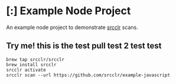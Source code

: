 # [:] Example Node Project

An example node project to demonstrate [srcclr](https://www.srcclr.com) scans.

## Try me! this is the test pull test 2 test test

```
brew tap srcclr/srcclr
brew install srcclr
srcclr activate
srcclr scan --url https://github.com/srcclr/example-javascript
```
